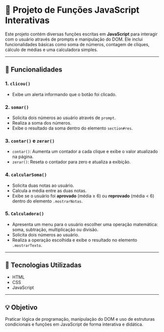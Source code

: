# 📘 Projeto de Funções JavaScript Interativas

Este projeto contém diversas funções escritas em **JavaScript** para interagir com o usuário através de prompts e manipulação do DOM. Ele inclui funcionalidades básicas como soma de números, contagem de cliques, cálculo de médias e uma calculadora simples.

---

## 🔧 Funcionalidades

### 1. `clicou()`

- Exibe um alerta informando que o botão foi clicado.

### 2. `somar()`

- Solicita dois números ao usuário através de `prompt`.
- Realiza a soma dos números.
- Exibe o resultado da soma dentro do elemento `section#res`.

### 3. `contar()` e `zerar()`

- `contar()`: Aumenta um contador a cada clique e exibe o valor atualizado na página.
- `zerar()`: Reseta o contador para zero e atualiza a exibição.

### 4. `calcularSoma()`

- Solicita duas notas ao usuário.
- Calcula a média entre as duas notas.
- Exibe se o usuário foi **aprovado** (média ≥ 6) ou **reprovado** (média < 6) dentro do elemento `.mostrarNotas`.

### 5. `Calculadora()`

- Apresenta um menu para o usuário escolher uma operação matemática: soma, subtração, multiplicação ou divisão.
- Solicita dois números ao usuário.
- Realiza a operação escolhida e exibe o resultado no elemento `.mostrarTexto`.

---

## 🚀 Tecnologias Utilizadas

- HTML
- CSS
- JavaScript

---

## 💡 Objetivo

Praticar lógica de programação, manipulação do DOM e uso de estruturas condicionais e funções em JavaScript de forma interativa e didática.




